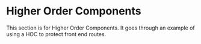 # Higher Order Components

This section is for Higher Order Components. It goes through an example of using a HOC to protect front end routes.
